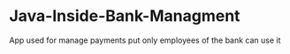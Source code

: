 # Java-Inside-Bank-Managment
App used for manage payments put only employees of the bank can use it
